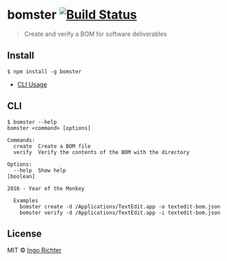 # bomster [![Build Status](https://travis-ci.org/ingorichter/bomster.svg?branch=master)](https://travis-ci.org/ingorichter/bomster)

> Create and verify a BOM for software deliverables

## Install

```
$ npm install -g bomster
```

- [CLI Usage](#cli)

## CLI

```console
$ bomster --help
bomster <command> [options]

Commands:
  create  Create a BOM file
  verify  Verify the contents of the BOM with the directory

Options:
  --help  Show help                                                    [boolean]

2016 - Year of the Monkey

  Examples
	bomster create -d /Applications/TextEdit.app -o textedit-bom.json
	bomster verify -d /Applications/TextEdit.app -i textedit-bom.json
```

## License

MIT © [Ingo Richter](http://www.ingo-richter.name)
